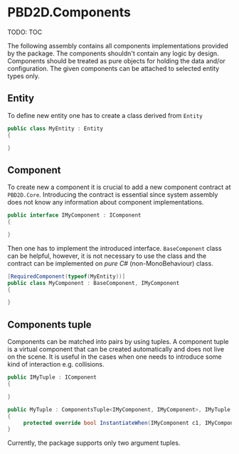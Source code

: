 # PBD2D.Components

TODO: TOC

The following assembly contains all components implementations provided by the package.
The components shouldn't contain any logic by design.
Components should be treated as pure objects for holding the data and/or configuration.
The given components can be attached to selected entity types only.

## Entity

To define new entity one has to create a class derived from `Entity`

```csharp
public class MyEntity : Entity
{

}
```

## Component

To create new a component it is crucial to add a new component contract at `PBD2D.Core`.
Introducing the contract is essential since system assembly does not know any information about component implementations.

```csharp
public interface IMyComponent : IComponent
{

}
```

Then one has to implement the introduced interface.
`BaseComponent` class can be helpful, however, it is not necessary to use the class and the contract can be implemented on _pure C#_ (non-MonoBehaviour) class.

```csharp
[RequiredComponent(typeof(MyEntity))]
public class MyComponent : BaseComponent, IMyComponent
{

}
```

## Components tuple

Components can be matched into pairs by using tuples.
A component tuple is a virtual component that can be created automatically and does not live on the scene. 
It is useful in the cases when one needs to introduce some kind of interaction e.g. collisions.

```csharp
public IMyTuple : IComponent
{

}
```

```csharp
public MyTuple : ComponentsTuple<IMyComponent, IMyComponent>, IMyTuple
{
     protected override bool InstantiateWhen(IMyComponent c1, IMyComponent c2) => c1.Id != c2.Id;
}
```

Currently, the package supports only two argument tuples.
